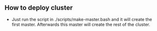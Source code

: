## How to deploy cluster

- Just run the script in ./scripts/make-master.bash and it will create
  the first master. Afterwards this master will create the rest of the cluster.
